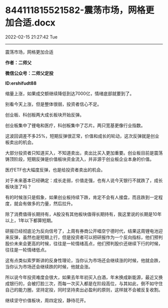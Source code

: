 # 844111815521582-震荡市场，网格更加合适.docx

2022-02-15 21:27:42 Tue

----

震荡市场，网格更加合适

__作者：二师父__

__微信公众号：二师父定投__

__ID:ershifudt88__

缩量上涨，如果成交额继续降低到达7000亿，情绪底部就要到了。

别看今天上涨，但是整体很弱，投资者信心不足。

创业板、科创板两大成长板块开始反弹。

创业板集中了锂电和医疗，科创板集中了芯片。两只宽基更像行业指数。

这波回调差不多25%，短期反弹很正常，价值和成长的轮动，这次反弹就是创业板卖出的机会。

大部分投资者只知道买入，不知道卖出，卖出比买入更加重要。创业板目前是震荡铸顶阶段，短期反弹是价值板块资金流入，并非源于创业板企业本身的价值。

医疗ETF也大幅度反弹，也是给投资者卖出的机会。

对于未来基本已经确定：成长走弱，价值走强，也有人说今天银行不就跌了，成长板块涨了吗？

有的时候涨只是假象，如果创业板持续下跌，肯定不会有人接盘，而且跌到一定程度，就会有做多的力量，然后拉升。

除了消费值得长期持有，A股没有其他板块值得长期持有，我这里说的长期是10年以上，1年以下都算短期。

研报已经彻底沦为反向信号了，上周有券商公开唱空宁德时代，结果这周锂电池迎来反弹，虽然也是短期上行，但是投资者可以把研报作为一个反向指标，他们预判股价未来会更高的时候，往往是一轮情绪高点，他们预判股价还继续下行的时候，往往是一轮情绪低点。

这有点类似索罗斯讲的反身性理论，当你认为市场还会继续涨的时候，他就会跌，当你认为市场还会继续跌的时候，他就会涨。

所以说今年投资难度会很大，如果去年年初买入白酒，年末换成新能源，最近又换成银行的，会被打脸三次，而每一次买入都是在阶段高位，与其如此，倒不如守住自己的能力圈，坚持定投，同时坚持卖出必盈利的原则，这样就不会被反复收割。

继续坚守价值板块，周四定投，静待花开。

